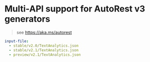 # Multi-API support for AutoRest v3 generators

> see https://aka.ms/autorest

``` yaml $(enable-multi-api)
input-file:
  - stable/v2.0/TextAnalytics.json
  - stable/v2.1/TextAnalytics.json
  - preview/v2.1/TextAnalytics.json
```
